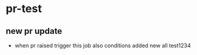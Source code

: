 # pr-test

## new pr update

- when pr raised trigger this job also conditions added new all test1234